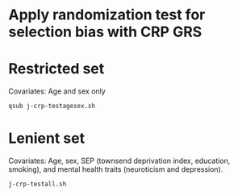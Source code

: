 
# Apply randomization test for selection bias with CRP GRS



# Restricted set

Covariates: Age and sex only

```bash
qsub j-crp-testagesex.sh
```

# Lenient set

Covariates: Age, sex, SEP (townsend deprivation index, education, smoking), and 
mental health traits (neuroticism and depression).


```bash
j-crp-testall.sh
```


